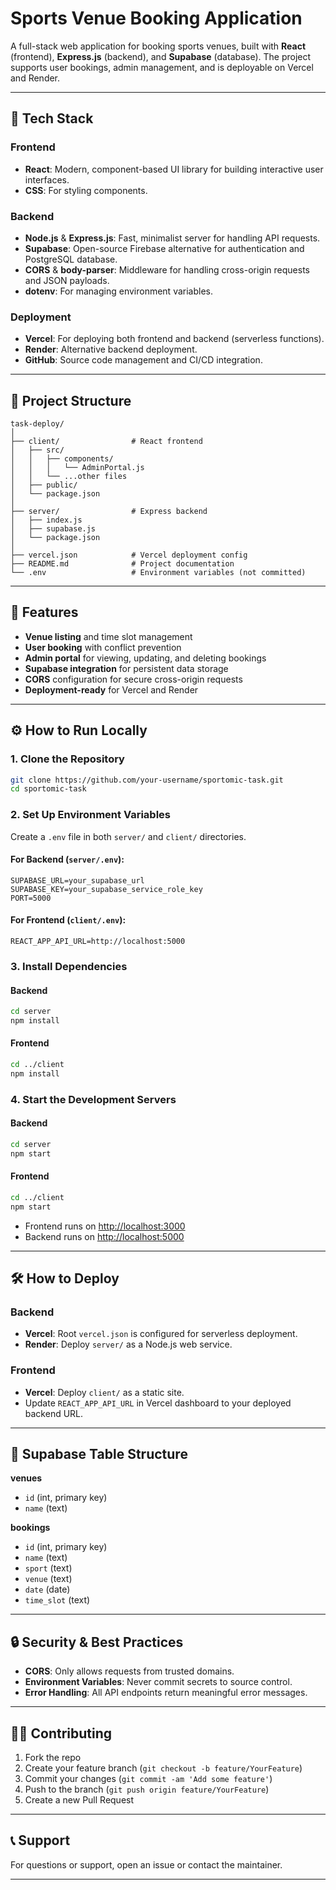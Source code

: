 # Sports Venue Booking Application

A full-stack web application for booking sports venues, built with **React** (frontend), **Express.js** (backend), and **Supabase** (database). The project supports user bookings, admin management, and is deployable on Vercel and Render.

---

## 🚀 Tech Stack

### Frontend
- **React**: Modern, component-based UI library for building interactive user interfaces.
- **CSS**: For styling components.

### Backend
- **Node.js** & **Express.js**: Fast, minimalist server for handling API requests.
- **Supabase**: Open-source Firebase alternative for authentication and PostgreSQL database.
- **CORS** & **body-parser**: Middleware for handling cross-origin requests and JSON payloads.
- **dotenv**: For managing environment variables.

### Deployment
- **Vercel**: For deploying both frontend and backend (serverless functions).
- **Render**: Alternative backend deployment.
- **GitHub**: Source code management and CI/CD integration.

---

## 📁 Project Structure

```
task-deploy/
│
├── client/                # React frontend
│   ├── src/
│   │   ├── components/
│   │   │   └── AdminPortal.js
│   │   └── ...other files
│   ├── public/
│   └── package.json
│
├── server/                # Express backend
│   ├── index.js
│   ├── supabase.js
│   └── package.json
│
├── vercel.json            # Vercel deployment config
├── README.md              # Project documentation
└── .env                   # Environment variables (not committed)
```

---

## 🌟 Features

- **Venue listing** and time slot management
- **User booking** with conflict prevention
- **Admin portal** for viewing, updating, and deleting bookings
- **Supabase integration** for persistent data storage
- **CORS** configuration for secure cross-origin requests
- **Deployment-ready** for Vercel and Render

---

## ⚙️ How to Run Locally

### 1. Clone the Repository

```bash
git clone https://github.com/your-username/sportomic-task.git
cd sportomic-task
```

### 2. Set Up Environment Variables

Create a `.env` file in both `server/` and `client/` directories.

#### For Backend (`server/.env`):

```
SUPABASE_URL=your_supabase_url
SUPABASE_KEY=your_supabase_service_role_key
PORT=5000
```

#### For Frontend (`client/.env`):

```
REACT_APP_API_URL=http://localhost:5000
```

### 3. Install Dependencies

#### Backend

```bash
cd server
npm install
```

#### Frontend

```bash
cd ../client
npm install
```

### 4. Start the Development Servers

#### Backend

```bash
cd server
npm start
```

#### Frontend

```bash
cd ../client
npm start
```

- Frontend runs on [http://localhost:3000](http://localhost:3000)
- Backend runs on [http://localhost:5000](http://localhost:5000)

---

## 🛠️ How to Deploy

### Backend

- **Vercel**: Root `vercel.json` is configured for serverless deployment.
- **Render**: Deploy `server/` as a Node.js web service.

### Frontend

- **Vercel**: Deploy `client/` as a static site.
- Update `REACT_APP_API_URL` in Vercel dashboard to your deployed backend URL.

---

## 📝 Supabase Table Structure

**venues**
- `id` (int, primary key)
- `name` (text)

**bookings**
- `id` (int, primary key)
- `name` (text)
- `sport` (text)
- `venue` (text)
- `date` (date)
- `time_slot` (text)

---

## 🔒 Security & Best Practices

- **CORS**: Only allows requests from trusted domains.
- **Environment Variables**: Never commit secrets to source control.
- **Error Handling**: All API endpoints return meaningful error messages.

---

## 🙋‍♂️ Contributing

1. Fork the repo
2. Create your feature branch (`git checkout -b feature/YourFeature`)
3. Commit your changes (`git commit -am 'Add some feature'`)
4. Push to the branch (`git push origin feature/YourFeature`)
5. Create a new Pull Request

---

## 📞 Support

For questions or support, open an issue or contact the maintainer.

---
